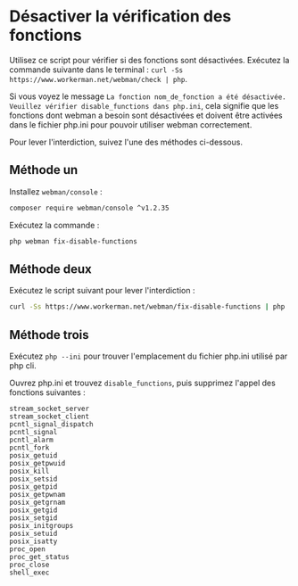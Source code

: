 # Désactiver la vérification des fonctions

Utilisez ce script pour vérifier si des fonctions sont désactivées. Exécutez la commande suivante dans le terminal : ```curl -Ss https://www.workerman.net/webman/check | php```.

Si vous voyez le message ```La fonction nom_de_fonction a été désactivée. Veuillez vérifier disable_functions dans php.ini```, cela signifie que les fonctions dont webman a besoin sont désactivées et doivent être activées dans le fichier php.ini pour pouvoir utiliser webman correctement.

Pour lever l'interdiction, suivez l'une des méthodes ci-dessous.

## Méthode un
Installez `webman/console` :
```bash
composer require webman/console ^v1.2.35
```

Exécutez la commande :
```bash
php webman fix-disable-functions
```

## Méthode deux
Exécutez le script suivant pour lever l'interdiction :
```bash
curl -Ss https://www.workerman.net/webman/fix-disable-functions | php
```

## Méthode trois
Exécutez `php --ini` pour trouver l'emplacement du fichier php.ini utilisé par php cli.

Ouvrez php.ini et trouvez `disable_functions`, puis supprimez l'appel des fonctions suivantes :
```plaintext
stream_socket_server
stream_socket_client
pcntl_signal_dispatch
pcntl_signal
pcntl_alarm
pcntl_fork
posix_getuid
posix_getpwuid
posix_kill
posix_setsid
posix_getpid
posix_getpwnam
posix_getgrnam
posix_getgid
posix_setgid
posix_initgroups
posix_setuid
posix_isatty
proc_open
proc_get_status
proc_close
shell_exec
```
